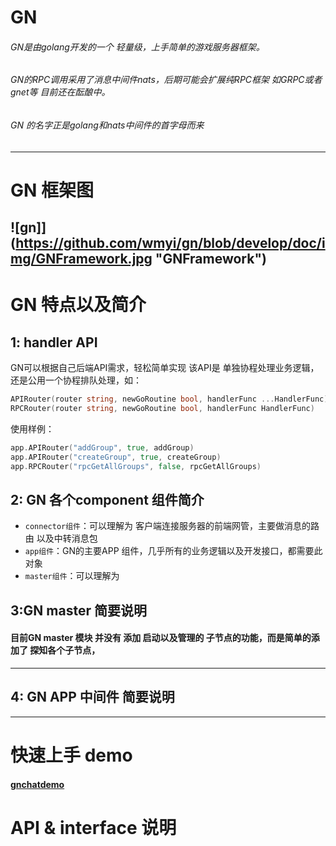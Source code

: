 # GN
###### GN是由golang开发的一个 轻量级，上手简单的游戏服务器框架。  <br>
###### GN的RPC调用采用了消息中间件nats，后期可能会扩展纯RPC框架 如GRPC或者gnet等 目前还在酝酿中。<br>
###### GN 的名字正是golang和nats中间件的首字母而来 <br>


--------------

# GN 框架图
![gn]](https://github.com/wmyi/gn/blob/develop/doc/img/GNFramework.jpg "GNFramework")
--------------

# GN 特点以及简介
## 1: handler API 
GN可以根据自己后端API需求，轻松简单实现 该API是 单独协程处理业务逻辑，还是公用一个协程排队处理，如：<br>
```go
APIRouter(router string, newGoRoutine bool, handlerFunc ...HandlerFunc)
RPCRouter(router string, newGoRoutine bool, handlerFunc HandlerFunc)
```
使用样例：
```go
app.APIRouter("addGroup", true, addGroup)
app.APIRouter("createGroup", true, createGroup)
app.RPCRouter("rpcGetAllGroups", false, rpcGetAllGroups)
```

## 2: GN 各个component 组件简介
* `connector组件`：可以理解为 客户端连接服务器的前端网管，主要做消息的路由 以及中转消息包
* `app组件`：GN的主要APP 组件，几乎所有的业务逻辑以及开发接口，都需要此对象
* `master组件`：可以理解为

## 3:GN master 简要说明
#### 目前GN master 模块 并没有 添加 启动以及管理的 子节点的功能，而是简单的添加了  探知各个子节点，
------------
## 4: GN APP 中间件 简要说明
    
------------
# 快速上手 demo
 #### [gnchatdemo](https://github.com/wmyi/gnchatdemo "gnchatdemo")
# API & interface 说明

